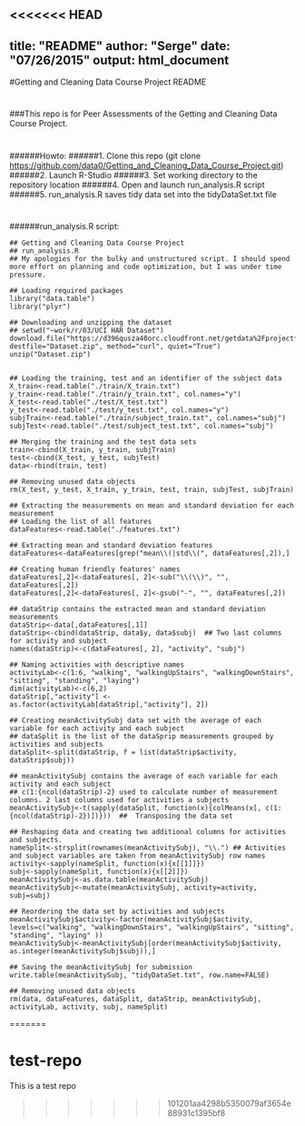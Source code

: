 <<<<<<< HEAD
---
title: "README"
author: "Serge"
date: "07/26/2015"
output: html_document
---

#Getting and Cleaning Data Course Project README
#
###This repo is for Peer Assessments  of the Getting and Cleaning Data Course Project.
#
######Howto:
######1.  Clone this repo (git clone https://github.com/data0/Getting_and_Cleaning_Data_Course_Project.git)
######2.	Launch R-Studio
######3.	Set working directory to the repository location
######4.	Open and launch run_analysis.R script
######5.  run_analysis.R saves tidy data set into the tidyDataSet.txt file
#
#
######run_analysis.R script:

```
## Getting and Cleaning Data Course Project
## run_analysis.R
## My apologies for the bulky and unstructured script. I should spend more effort on planning and code optimization, but I was under time pressure.

## Loading required packages
library("data.table")
library("plyr")

## Downloading and unzipping the dataset
## setwd("~work/r/03/UCI HAR Dataset")
download.file("https://d396qusza40orc.cloudfront.net/getdata%2Fprojectfiles%2FUCI%20HAR%20Dataset.zip", destfile="Dataset.zip", method="curl", quiet="True")
unzip("Dataset.zip")


## Loading the training, test and an identifier of the subject data
X_train<-read.table("./train/X_train.txt")
y_train<-read.table("./train/y_train.txt", col.names="y")
X_test<-read.table("./test/X_test.txt")
y_test<-read.table("./test/y_test.txt", col.names="y")
subjTrain<-read.table("./train/subject_train.txt", col.names="subj")
subjTest<-read.table("./test/subject_test.txt", col.names="subj")

## Merging the training and the test data sets
train<-cbind(X_train, y_train, subjTrain)
test<-cbind(X_test, y_test, subjTest)
data<-rbind(train, test)

## Removing unused data objects 
rm(X_test, y_test, X_train, y_train, test, train, subjTest, subjTrain)

## Extracting the measurements on mean and standard deviation for each measurement
## Loading the list of all features
dataFeatures<-read.table("./features.txt")

## Extracting mean and standard deviation features
dataFeatures<-dataFeatures[grep("mean\\(|std\\(", dataFeatures[,2]),]

## Creating human friendly features' names
dataFeatures[,2]<-dataFeatures[, 2]<-sub("\\(\\)", "", dataFeatures[,2])
dataFeatures[,2]<-dataFeatures[, 2]<-gsub("-", "", dataFeatures[,2])

## dataStrip contains the extracted mean and standard deviation measurements
dataStrip<-data[,dataFeatures[,1]]
dataStrip<-cbind(dataStrip, data$y, data$subj)  ## Two last columns for activity and subject
names(dataStrip)<-c(dataFeatures[, 2], "activity", "subj")

## Naming activities with descriptive names
activityLab<-c(1:6, "walking", "walkingUpStairs", "walkingDownStairs", "sitting", "standing", "laying")
dim(activityLab)<-c(6,2)
dataStrip[,"activity"] <- as.factor(activityLab[dataStrip[,"activity"], 2])

## Creating meanActivitySubj data set with the average of each variable for each activity and each subject
## dataSplit is the list of the dataSprip measurements grouped by activities and subjects
dataSplit<-split(dataStrip, f = list(dataStrip$activity, dataStrip$subj))

## meanActivitySubj contains the average of each variable for each activity and each subject
## c(1:{ncol(dataStrip)-2} used to calculate number of measurement columns. 2 last columns used for activities a subjects
meanActivitySubj<-t(sapply(dataSplit, function(x){colMeans(x[, c(1:{ncol(dataStrip)-2})])}))  ##  Transposing the data set

## Reshaping data and creating two additional columns for activities and subjects. 
nameSplit<-strsplit(rownames(meanActivitySubj), "\\.") ## Activities and subject variables are taken from meanActivitySubj row names
activity<-sapply(nameSplit, function(x){x[[1]]})
subj<-sapply(nameSplit, function(x){x[[2]]})
meanActivitySubj<-as.data.table(meanActivitySubj)
meanActivitySubj<-mutate(meanActivitySubj, activity=activity, subj=subj)

## Reordering the data set by activities and subjects
meanActivitySubj$activity<-factor(meanActivitySubj$activity, levels=c("walking", "walkingDownStairs", "walkingUpStairs", "sitting", "standing", "laying" ))
meanActivitySubj<-meanActivitySubj[order(meanActivitySubj$activity, as.integer(meanActivitySubj$subj)),]

## Saving the meanActivitySubj for submission
write.table(meanActivitySubj, "tidyDataSet.txt", row.name=FALSE)

## Removing unused data objects
rm(data, dataFeatures, dataSplit, dataStrip, meanActivitySubj, activityLab, activity, subj, nameSplit)
```
=======
# test-repo
This is a test repo
>>>>>>> 101201aa4298b5350079af3654e88931c1395bf8
